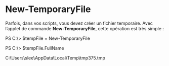 # <a name="new-temporaryfile"></a>New-TemporaryFile
Parfois, dans vos scripts, vous devez créer un fichier temporaire. Avec l’applet de commande **New-TemporaryFile**, cette opération est très simple :

PS C:\\&gt; $tempFile = New-TemporaryFile

PS C:\\&gt; $tempFile.FullName

C:\\Users\\slee\\AppData\\Local\\Temp\\tmp375.tmp
